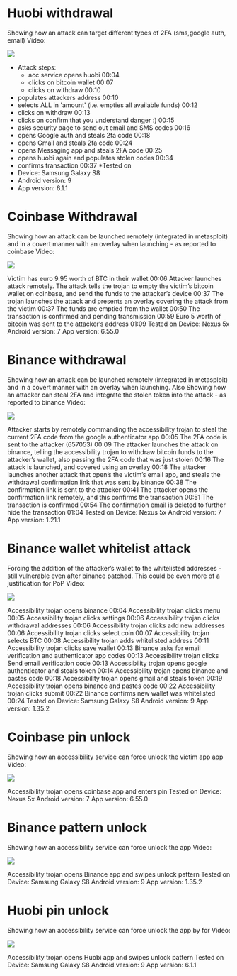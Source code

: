# Huobi withdrawal 
Showing how an attack can target different types of 2FA (sms,google auth, email) 
Video: 

[![](http://img.youtube.com/vi/7rKeRlfDrkw/0.jpg)](http://www.youtube.com/watch?v=7rKeRlfDrkw "Huobi Withdraw")

* Attack steps:
  * acc service opens huobi 00:04
  * clicks on bitcoin wallet  00:07
  * clicks on withdraw 00:10
 * populates attackers address 00:10
 * selects ALL in 'amount' (i.e. empties all available funds) 00:12
 * clicks on withdraw 00:13
 * clicks on confirm that you understand danger :) 00:15
 * asks security page to send out email and SMS codes 00:16
 * opens Google auth and steals 2fa code 00:18
 * opens Gmail and steals 2fa code 00:24
 * opens Messaging app and steals 2FA code 00:25
 * opens huobi again and populates stolen codes 00:34
 * confirms transaction 00:37
*Tested on 
 * Device: Samsung Galaxy S8
 * Android version: 9
 * App version: 6.1.1

# Coinbase Withdrawal 
Showing how an attack can be launched remotely (integrated in metasploit) and in a covert manner with an overlay when launching - as reported to coinbase
Video: 

[![](http://img.youtube.com/vi/MLHUin479kI/0.jpg)](http://www.youtube.com/watch?v=MLHUin479kI "Coinbase Withdraw")

Victim has euro 9.95 worth of BTC in their wallet 00:06
Attacker launches attack remotely. The attack tells the trojan to empty the victim’s bitcoin wallet on coinbase, and send the funds to the attacker’s device 00:37
The trojan launches the attack and presents an overlay covering the attack from the victim 00:37
The funds are emptied from the wallet 00:50
The transaction is confirmed and pending transmission 00:59
Euro 5 worth of bitcoin was sent to the attacker’s address 01:09
Tested on 
Device: Nexus 5x
Android version: 7
App version: 6.55.0

# Binance withdrawal 
Showing how an attack can be launched remotely (integrated in metasploit) and in a covert manner with an overlay when launching. Also Showing how an attacker can steal 2FA and integrate the stolen token into the attack - as reported to binance
Video: 

[![](http://img.youtube.com/vi/NE4rX27nQ8A/0.jpg)](http://www.youtube.com/watch?v=NE4rX27nQ8A "Binance Withdraw")

Attacker starts by remotely commanding the accessibility trojan to steal the current 2FA code from the google authenticator app 00:05
The 2FA code is sent to the attacker (657053) 00:09
The attacker launches the attack on binance, telling the accessibility trojan to withdraw bitcoin funds to the attacker’s wallet, also passing the 2FA code that was just stolen 00:16
The attack is launched, and covered using an overlay 00:18
The attacker launches another attack that open’s the victim’s email app, and steals the withdrawal confirmation link that was sent by binance 00:38
The confirmation link is sent to the attacker 00:41
The attacker opens the confirmation link remotely, and this confirms the transaction 00:51
The transaction is confirmed 00:54
The confirmation email is deleted to further hide the transaction 01:04
Tested on 
Device: Nexus 5x
Android version: 7
App version: 1.21.1

# Binance wallet whitelist attack 
Forcing the addition of the attacker’s wallet to the whitelisted addresses - still vulnerable even after binance patched. This could be even more of a justification for PoP
Video:

[![](http://img.youtube.com/vi/W_RUHK31UCw/0.jpg)](http://www.youtube.com/watch?v=W_RUHK31UCw "Binance Whitelist")

Accessibility trojan opens binance 00:04
Accessibility trojan clicks menu 00:05
Accessibility trojan clicks settings 00:06
Accessibility trojan clicks withdrawal addresses 00:06
Accessibility trojan clicks add new addresses 00:06
Accessibility trojan clicks select coin 00:07
Accessibility trojan selects BTC 00:08
Accessibility trojan adds whitelisted address 00:11
Accessibility trojan clicks save wallet 00:13
Binance asks for email verification and authenticator app codes 00:13
Accessibility trojan clicks Send email verification code 00:13
Accessibility trojan opens google authenticator and steals token 00:14
Accessibility trojan opens binance and pastes code 00:18
Accessibility trojan opens gmail and steals token 00:19
Accessibility trojan opens binance and pastes code 00:22
Accessibility trojan clicks submit 00:22
Binance confirms new wallet was whitelisted 00:24
Tested on 
Device: Samsung Galaxy S8
Android version: 9
App version: 1.35.2

# Coinbase pin unlock 
Showing how an accessibility service can force unlock the victim app app
Video: 

[![](http://img.youtube.com/vi/vmZNzONYhlU/0.jpg)](http://www.youtube.com/watch?v=vmZNzONYhlU "Coinbase Unlock")

Accessibility trojan opens coinbase app and enters pin 
Tested on 
Device: Nexus 5x
Android version: 7
App version: 6.55.0

# Binance pattern unlock 
Showing how an accessibility service can force unlock the app
Video: 

[![](http://img.youtube.com/vi/5XTwU_9tqHw/0.jpg)](http://www.youtube.com/watch?v=5XTwU_9tqHw "Binance Unlock")

Accessibility trojan opens Binance app and swipes unlock pattern
Tested on 
Device: Samsung Galaxy S8
Android version: 9
App version: 1.35.2

# Huobi pin unlock 
Showing how an accessibility service can force unlock the app by for
Video:

[![](http://img.youtube.com/vi/8Yz0Ugb6oUw/0.jpg)](http://www.youtube.com/watch?v=8Yz0Ugb6oUw "Huobi unlock")

Accessibility trojan opens Huobi app and swipes unlock pattern
Tested on 
Device: Samsung Galaxy S8
Android version: 9
App version: 6.1.1
